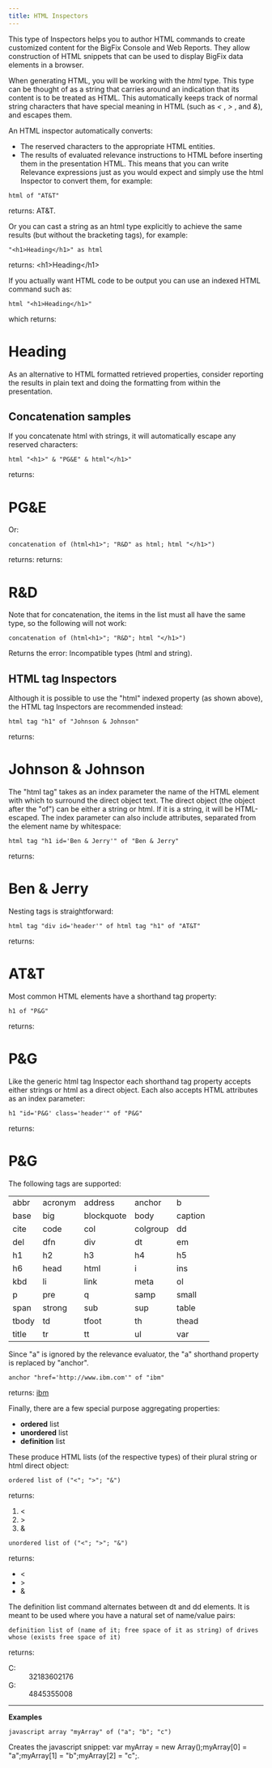 ```yaml
---
title: HTML Inspectors
---
```


This type of Inspectors helps you to author HTML commands to create customized content for the BigFix Console and Web Reports. 
They allow construction of HTML snippets that can be used to display BigFix data elements in a browser.

When generating HTML, you will be working with the *html* type. 
This type can be thought of as a string that carries around an indication that its content is to be treated as HTML. 
This automatically keeps track of normal string characters that have special meaning in HTML (such as *<* , *>* , and *&*), and escapes them.

An HTML inspector automatically converts:
- The reserved characters to the appropriate HTML entities.
- The results of evaluated relevance instructions to HTML before inserting them in the presentation HTML.
This means that you can write Relevance expressions just as you would expect and simply use the html Inspector to convert them, for example:

```
html of "AT&T"
```

returns: <html>AT&amp;T</html>.

Or you can cast a string as an html type explicitly to achieve the same results (but without the bracketing <html> tags), for example:

```
"<h1>Heading</h1>" as html
```

returns: &lt;h1&gt;Heading&lt;/h1&gt;

If you actually want HTML code to be output you can use an indexed HTML command such as:

```
html "<h1>Heading</h1>"
```

which returns: <h1>Heading</h1>


As an alternative to HTML formatted retrieved properties, consider reporting the results in plain text and doing the formatting from within the presentation.

## Concatenation samples

If you concatenate html with strings, it will automatically escape any reserved characters:

```
html "<h1>" & "PG&E" & html"</h1>"
```

returns: <h1>PG&amp;E</h1>

Or:

```
concatenation of (html<h1>"; "R&D" as html; html "</h1>")
```

returns: returns: <h1>R&amp;D</h1>

Note that for concatenation, the items in the list must all have the same type, so the following will not work:

```
concatenation of (html<h1>"; "R&D"; html "</h1>")
```

Returns the error: Incompatible types (html and string).

## HTML tag Inspectors

Although it is possible to use the "html" indexed property (as shown above), the HTML tag Inspectors are recommended instead:

```
html tag "h1" of "Johnson & Johnson"
```

returns: <h1>Johnson &amp; Johnson</h1>

The "html tag" takes as an index parameter the name of the HTML element with which to surround the direct object text. 
The direct object (the object after the "of") can be either a string or html. If it is a string, it will be HTML-escaped. 
The index parameter can also include attributes, separated from the element name by whitespace:

```
html tag "h1 id='Ben & Jerry'" of "Ben & Jerry"
```
returns: <h1 id='Ben & Jerry'>Ben &amp; Jerry</h1>

Nesting tags is straightforward:

```
html tag "div id='header'" of html tag "h1" of "AT&T"
```

returns: <div id='header'><h1>AT&amp;T</h1></div>

Most common HTML elements have a shorthand tag property:

```
h1 of "P&G"
```

returns: <h1>P&amp;G</h1>

Like the generic html tag Inspector each shorthand tag property accepts either strings or html as a direct object. 
Each also accepts HTML attributes as an index parameter:

```
h1 "id='P&G' class='header'" of "P&G"
```

returns: <h1 id='P&G' class='header'>P&amp;G</h1>

The following tags are supported:

<table>
    <tr>
        <td>abbr</td>
		<td>acronym</td>
		<td>address</td>
		<td>anchor</td>
		<td>b</td>
    </tr>
	<tr>
        <td>base</td>
		<td>big</td>
		<td>blockquote</td>
		<td>body</td>
		<td>caption</td>
    </tr>
    <tr>
        <td>cite</td>
		<td>code</td>
		<td>col</td>
		<td>colgroup</td>
		<td>dd</td>
    </tr>
	<tr>
        <td>del</td>
		<td>dfn</td>
		<td>div</td>
		<td>dt</td>
		<td>em</td>
    </tr>
    <tr>
        <td>h1</td>
		<td>h2</td>
		<td>h3</td>
		<td>h4</td>
		<td>h5</td>
    </tr>
	<tr>
        <td>h6</td>
		<td>head</td>
		<td>html</td>
		<td>i</td>
		<td>ins</td>
    </tr>
    <tr>
        <td>kbd</td>
		<td>li</td>
		<td>link</td>
		<td>meta</td>
		<td>ol</td>
    </tr>
	<tr>
        <td>p</td>
		<td>pre</td>
		<td>q</td>
		<td>samp</td>
		<td>small</td>
    </tr>	
	<tr>
        <td>span</td>
		<td>strong</td>
		<td>sub</td>
		<td>sup</td>
		<td>table</td>
    </tr>
    <tr>
        <td>tbody</td>
		<td>td</td>
		<td>tfoot</td>
		<td>th</td>
		<td>thead</td>
    </tr>
	<tr>
        <td>title</td>
		<td>tr</td>
		<td>tt</td>
		<td>ul</td>
		<td>var</td>
    </tr>
</table>

Since "a" is ignored by the relevance evaluator, the "a" shorthand property is replaced by "anchor".

```
anchor "href='http://www.ibm.com'" of "ibm"
```

returns: <a href='http://www.ibm.com'>ibm</a>

Finally, there are a few special purpose aggregating properties:
- **ordered** list
- **unordered** list
- **definition** list

These produce HTML lists (of the respective types) of their plural string or html direct object:

```
ordered list of ("<"; ">"; "&")
```

returns: <ol><li>&lt;</li><li>&gt;</li><li>&amp;</li></ol>


```
unordered list of ("<"; ">"; "&")
```

returns: <ul><li>&lt;</li><li>&gt;</li><li>&amp;</li></ul>

The definition list command alternates between dt and dd elements. It is meant to be used where you have a natural set of name/value pairs:

```
definition list of (name of it; free space of it as string) of drives whose (exists free space of it)
```

returns: <dl><dt>C:</dt><dd>32183602176</dd> <dt>G:</dt><dd>4845355008</dd></dl>

---

**Examples**

```
javascript array "myArray" of ("a"; "b"; "c")
```

Creates the javascript snippet: var myArray = new Array();myArray[0] = "a";myArray[1] = "b";myArray[2] = "c";.


